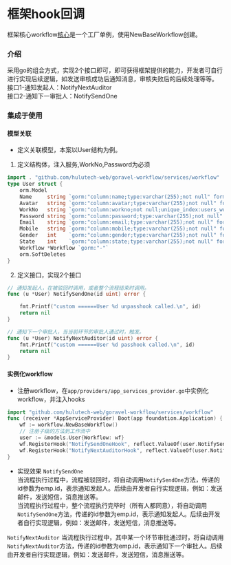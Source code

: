 # 框架hook回调
  框架核心workflow[核心](https://github.com/hulutech-web/goravel-workflow/blob/master/services/workflow/workflow.go)是一个工厂单例，使用NewBaseWorkflow创建。  

### 介绍
采用go的组合方式，实现2个接口即可，即可获得框架提供的能力，开发者可自行进行实现后续逻辑，如发送审核成功后通知消息，审核失败后的后续处理等等。  
接口1-通知发起人：NotifyNextAuditor  
接口2-通知下一审批人：NotifySendOne  

### 集成于使用
#### 模型关联
- 定义关联模型，本案以User结构为例。
1. 定义结构体，注入服务,WorkNo,Password为必须
```go
import . "github.com/hulutech-web/goravel-workflow/services/workflow"
type User struct {
	orm.Model
	Name     string `gorm:"column:name;type:varchar(255);not null" form:"name" json:"name"`
	Avatar   string `gorm:"column:avatar;type:varchar(255);not null" form:"avatar" json:"avatar"`
	WorkNo   string `gorm:"column:workno;not null;unique_index:users_workno_unique" json:"workno" form:"workno"`
	Password string `gorm:"column:password;type:varchar(255);not null" form:"password" json:"password"`
	Email    string `gorm:"column:email;type:varchar(255);not null" form:"email" json:"email"`
	Mobile   string `gorm:"column:mobile;type:varchar(255);not null" form:"mobile" json:"mobile"`
	Gender   int    `gorm:"column:gender;type:varchar(255);not null" form:"gender" json:"gender"`
	State    int    `gorm:"column:state;type:varchar(255);not null" form:"state" json:"state"`
	Workflow *Workflow `gorm:"-"`
	orm.SoftDeletes
}
```
2. 定义接口，实现2个接口
```go
// 通知发起人，在被驳回时调用，或者整个流程结束时调用。
func (u *User) NotifySendOne(id uint) error {

	fmt.Printf("custom ======User %d unpasshook called.\n", id)
	return nil
}

// 通知下一个审批人，当当前环节的审批人通过时，触发。
func (u *User) NotifyNextAuditor(id uint) error {
	fmt.Printf("custom ======User %d passhook called.\n", id)
	return nil
}

```
#### 实例化workflow
- 注册workflow，在``app/providers/app_services_provider.go``中实例化workflow，并注入hooks

```go
import "github.com/hulutech-web/goravel-workflow/services/workflow"
func (receiver *AppServiceProvider) Boot(app foundation.Application) {
	wf := workflow.NewBaseWorkflow()
	// 注册子级的方法到工作流中
	user := &models.User{Workflow: wf}
	wf.RegisterHook("NotifySendOneHook", reflect.ValueOf(user.NotifySendOne))
	wf.RegisterHook("NotifyNextAuditorHook", reflect.ValueOf(user.NotifyNextAuditor))
}

```

- 实现效果
``NotifySendOne``  
当流程执行过程中，流程被驳回时，将自动调用``NotifySendOne``方法，传递的id参数为emp.id，表示通知发起人。后续由开发者自行实现逻辑，例如：发送邮件，发送短信，消息推送等。    
当流程执行过程中，整个流程执行完毕时（所有人都同意），将自动调用``NotifySendOne``方法，传递的id参数为emp.id，表示通知发起人。后续由开发者自行实现逻辑，例如：发送邮件，发送短信，消息推送等。  

``NotifyNextAuditor``
当流程执行过程中，其中某一个环节审批通过时，将自动调用``NotifyNextAuditor``方法，传递的id参数为emp.id，表示通知下一个审批人。后续由开发者自行实现逻辑，例如：发送邮件，发送短信，消息推送等。